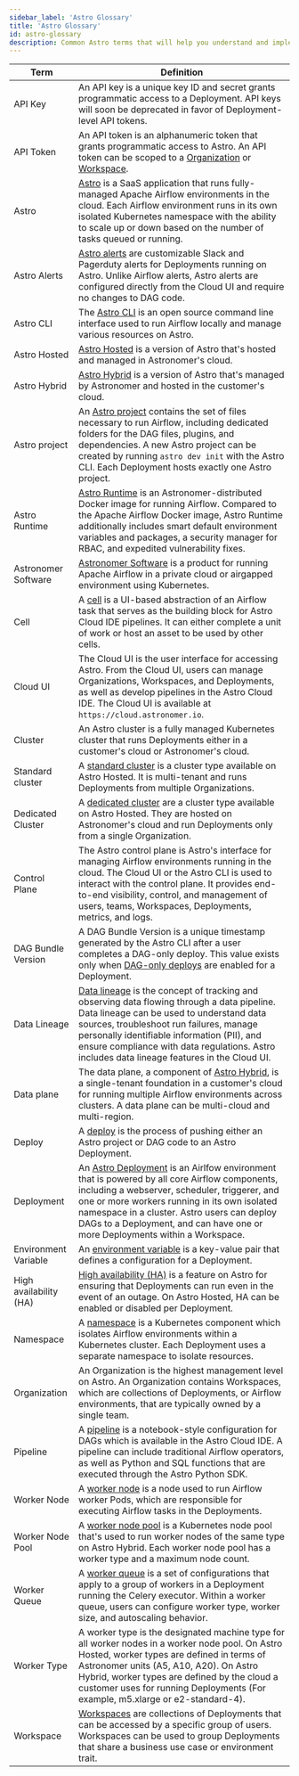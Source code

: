 ```yaml
---
sidebar_label: 'Astro Glossary'
title: 'Astro Glossary'
id: astro-glossary
description: Common Astro terms that will help you understand and implement Astro.
---
```



| Term | Definition |
|------|-------------|
| API Key | An API key is a unique key ID and secret grants programmatic access to a Deployment. API keys will soon be deprecated in favor of Deployment-level API tokens. |
| API Token | An API token is an alphanumeric token that grants programmatic access to Astro. An API token can be scoped to a [Organization](organization-api-tokens.md) or [Workspace](workspace-api-tokens.md). |
| Astro | [Astro](https://www.astronomer.io/product/) is a SaaS application that runs fully-managed Apache Airflow environments in the cloud. Each Airflow environment runs in its own isolated Kubernetes namespace with the ability to scale up or down based on the number of tasks queued or running. |
| Astro Alerts | [Astro alerts](alerts.md) are customizable Slack and Pagerduty alerts for Deployments running on Astro. Unlike Airflow alerts, Astro alerts are configured directly from the Cloud UI and require no changes to DAG code. |
| Astro CLI | The [Astro CLI](cli/overview.md) is an open source command line interface used to run Airflow locally and manage various resources on Astro. |
| Astro Hosted | [Astro Hosted](astro-architecture.md) is a version of Astro that's hosted and managed in Astronomer's cloud. |
| Astro Hybrid | [Astro Hybrid](hybrid-overview.md) is a version of Astro that's managed by Astronomer and hosted in the customer's cloud. |
| Astro project | An [Astro project](develop-project.md) contains the set of files necessary to run Airflow, including dedicated folders for the DAG files, plugins, and dependencies. A new Astro project can be created by running `astro dev init` with the Astro CLI. Each Deployment hosts exactly one Astro project. |
| Astro Runtime | [Astro Runtime](runtime-image-architecture.md) is an Astronomer-distributed Docker image for running Airflow. Compared to the Apache Airflow Docker image, Astro Runtime additionally includes smart default environment variables and packages, a security manager for RBAC, and expedited vulnerability fixes. |
| Astronomer Software | [Astronomer Software](https://docs.astronomer.io/software) is a product for running Apache Airflow in a private cloud or airgapped environment using Kubernetes. |
| Cell | A [cell](cloud-ide/quickstart.md#step-3-create-a-python-cell) is a UI-based abstraction of an Airflow task that serves as the building block for Astro Cloud IDE pipelines. It can either complete a unit of work or host an asset to be used by other cells. |
| Cloud UI | The Cloud UI is the user interface for accessing Astro. From the Cloud UI, users can manage Organizations, Workspaces, and Deployments, as well as develop pipelines in the Astro Cloud IDE. The Cloud UI is available at `https://cloud.astronomer.io`. |
| Cluster | An Astro cluster is a fully managed Kubernetes cluster that runs Deployments either in a customer's cloud or Astronomer's cloud. |
| Standard cluster | A [standard cluster](resource-reference-hosted.md#standard-cluster-configurations) is a cluster type available on Astro Hosted. It is multi-tenant and runs Deployments from multiple Organizations. |
| Dedicated Cluster | A [dedicated cluster](create-dedicated-cluster.md) are a cluster type available on Astro Hosted. They are hosted on Astronomer's cloud and run Deployments only from a single Organization.  |
| Control Plane | The Astro control plane is Astro's interface for managing Airflow environments running in the cloud. The Cloud UI or the Astro CLI is used to interact with the control plane. It provides end-to-end visibility, control, and management of users, teams, Workspaces, Deployments, metrics, and logs.|
| DAG Bundle Version | A DAG Bundle Version is a unique timestamp generated by the Astro CLI after a user completes a DAG-only deploy. This value exists only when [DAG-only deploys](deploy-code#deploy-dags-only) are enabled for a Deployment. |
| Data Lineage | [Data lineage](data-lineage-concepts.md) is the concept of tracking and observing data flowing through a data pipeline. Data lineage can be used to understand data sources, troubleshoot run failures, manage personally identifiable information (PII), and ensure compliance with data regulations. Astro includes data lineage features in the Cloud UI.  |
| Data plane | The data plane, a component of [Astro Hybrid](hybrid-overview.md), is a single-tenant foundation in a customer's cloud for running multiple Airflow environments across clusters. A data plane can be multi-cloud and multi-region. |
| Deploy | A [deploy](deploy-code.md) is the process of pushing either an Astro project or DAG code to an Astro Deployment. |
| Deployment | An [Astro Deployment](create-deployment.md) is an Airlfow environment that is powered by all core Airflow components, including a webserver, scheduler, triggerer, and one or more workers running in its own isolated namespace in a cluster. Astro users can deploy DAGs to a Deployment, and can have one or more Deployments within a Workspace. |
| Environment Variable| An [environment variable](environment-variables.md) is a key-value pair that defines a configuration for a Deployment.  |
| High availability (HA) | [High availability (HA)](configure-deployment-resources#enable-high-availability) is a feature on Astro for ensuring that Deployments can run even in the event of an outage. On Astro Hosted, HA can be enabled or disabled per Deployment. |
| Namespace | A [namespace](https://kubernetes.io/docs/concepts/overview/working-with-objects/namespaces/) is a Kubernetes component which isolates Airflow environments within a Kubernetes cluster. Each Deployment uses a separate namespace to isolate resources. |
| Organization | An Organization is the highest management level on Astro. An Organization contains Workspaces, which are collections of Deployments, or Airflow environments, that are typically owned by a single team.  |
| Pipeline | A [pipeline](cloud-ide/quickstart.md#step-2-create-a-pipeline) is a notebook-style configuration for DAGs which is available in the Astro Cloud IDE. A pipeline can include traditional Airflow operators, as well as Python and SQL functions that are executed through the Astro Python SDK. |
| Worker Node | A [worker node](resource-reference-hosted.md#worker-type) is a node used to run Airflow worker Pods, which are responsible for executing Airflow tasks in the Deployments. |
| Worker Node Pool | A [worker node pool](manage-hybrid-clusters#about-worker-node-pools) is a Kubernetes node pool that's used to run worker nodes of the same type on Astro Hybrid. Each worker node pool has a worker type and a maximum node count.  |
| Worker Queue | A [worker queue](configure-worker-queues.md) is a set of configurations that apply to a group of workers in a Deployment running the Celery executor. Within a worker queue, users can configure worker type, worker size, and autoscaling behavior.|
| Worker Type | A worker type is the designated machine type for all worker nodes in a worker node pool. On Astro Hosted, worker types are defined in terms of Astronomer units (A5, A10, A20). On Astro Hybrid, worker types are defined by the cloud a customer uses for running Deployments (For example, m5.xlarge or e2-standard-4). |
| Workspace | [Workspaces](manage-workspaces.md) are collections of Deployments that can be accessed by a specific group of users. Workspaces can be used to group Deployments that share a business use case or environment trait. |